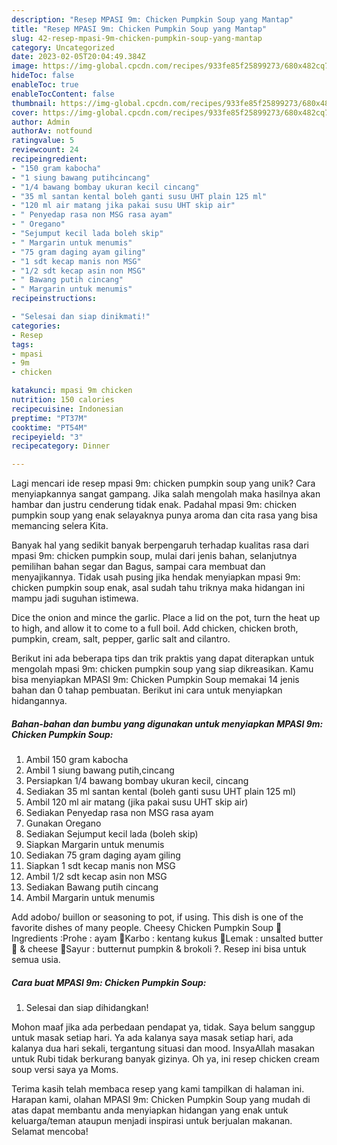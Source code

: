 ```yaml
---
description: "Resep MPASI 9m: Chicken Pumpkin Soup yang Mantap"
title: "Resep MPASI 9m: Chicken Pumpkin Soup yang Mantap"
slug: 42-resep-mpasi-9m-chicken-pumpkin-soup-yang-mantap
category: Uncategorized
date: 2023-02-05T20:04:49.384Z
image: https://img-global.cpcdn.com/recipes/933fe85f25899273/680x482cq70/mpasi-9m-chicken-pumpkin-soup-foto-resep-utama.jpg
hideToc: false
enableToc: true
enableTocContent: false
thumbnail: https://img-global.cpcdn.com/recipes/933fe85f25899273/680x482cq70/mpasi-9m-chicken-pumpkin-soup-foto-resep-utama.jpg
cover: https://img-global.cpcdn.com/recipes/933fe85f25899273/680x482cq70/mpasi-9m-chicken-pumpkin-soup-foto-resep-utama.jpg
author: Admin
authorAv: notfound
ratingvalue: 5
reviewcount: 24
recipeingredient:
- "150 gram kabocha"
- "1 siung bawang putihcincang"
- "1/4 bawang bombay ukuran kecil cincang"
- "35 ml santan kental boleh ganti susu UHT plain 125 ml"
- "120 ml air matang jika pakai susu UHT skip air"
- " Penyedap rasa non MSG rasa ayam"
- " Oregano"
- "Sejumput kecil lada boleh skip"
- " Margarin untuk menumis"
- "75 gram daging ayam giling"
- "1 sdt kecap manis non MSG"
- "1/2 sdt kecap asin non MSG"
- " Bawang putih cincang"
- " Margarin untuk menumis"
recipeinstructions:

- "Selesai dan siap dinikmati!"
categories:
- Resep
tags:
- mpasi
- 9m
- chicken

katakunci: mpasi 9m chicken 
nutrition: 150 calories
recipecuisine: Indonesian
preptime: "PT37M"
cooktime: "PT54M"
recipeyield: "3"
recipecategory: Dinner

---
```





Lagi mencari ide resep mpasi 9m: chicken pumpkin soup yang unik? Cara menyiapkannya sangat gampang. Jika salah mengolah maka hasilnya akan hambar dan justru cenderung tidak enak. Padahal mpasi 9m: chicken pumpkin soup yang enak selayaknya punya aroma dan cita rasa yang bisa memancing selera Kita.





Banyak hal yang sedikit banyak berpengaruh terhadap kualitas rasa dari mpasi 9m: chicken pumpkin soup, mulai dari jenis bahan, selanjutnya pemilihan bahan segar dan Bagus, sampai cara membuat dan menyajikannya. Tidak usah pusing jika hendak menyiapkan mpasi 9m: chicken pumpkin soup enak,      asal sudah tahu triknya maka hidangan ini mampu jadi suguhan istimewa.














Dice the onion and mince the garlic. Place a lid on the pot, turn the heat up to high, and allow it to come to a full boil. Add chicken, chicken broth, pumpkin, cream, salt, pepper, garlic salt and cilantro.






Berikut ini ada beberapa tips dan trik praktis yang dapat diterapkan untuk mengolah mpasi 9m: chicken pumpkin soup yang siap dikreasikan. Kamu bisa menyiapkan MPASI 9m: Chicken Pumpkin Soup memakai 14 jenis bahan dan 0 tahap pembuatan. Berikut ini cara untuk menyiapkan hidangannya.

<!--inarticleads1-->

##### Bahan-bahan dan bumbu yang digunakan untuk menyiapkan MPASI 9m: Chicken Pumpkin Soup:

1. Ambil 150 gram kabocha
1. Ambil 1 siung bawang putih,cincang
1. Persiapkan 1/4 bawang bombay ukuran kecil, cincang
1. Sediakan 35 ml santan kental (boleh ganti susu UHT plain 125 ml)
1. Ambil 120 ml air matang (jika pakai susu UHT skip air)
1. Sediakan  Penyedap rasa non MSG rasa ayam
1. Gunakan  Oregano
1. Sediakan Sejumput kecil lada (boleh skip)
1. Siapkan  Margarin untuk menumis
1. Sediakan 75 gram daging ayam giling
1. Siapkan 1 sdt kecap manis non MSG
1. Ambil 1/2 sdt kecap asin non MSG
1. Sediakan  Bawang putih cincang
1. Ambil  Margarin untuk menumis


Add adobo/ buillon or seasoning to pot, if using. This dish is one of the favorite dishes of many people. Cheesy Chicken Pumpkin Soup 🥘Ingredients :Prohe : ayam 🐓Karbo : kentang kukus 🥔Lemak : unsalted butter 🧈 &amp; cheese 🧀Sayur : butternut pumpkin &amp; brokoli ?. Resep ini bisa untuk semua usia. 

<!--inarticleads2-->

##### Cara buat MPASI 9m: Chicken Pumpkin Soup:


1. Selesai dan siap dihidangkan!

Mohon maaf jika ada perbedaan pendapat ya, tidak. Saya belum sanggup untuk masak setiap hari. Ya ada kalanya saya masak setiap hari, ada kalanya dua hari sekali, tergantung situasi dan mood. InsyaAllah masakan untuk Rubi tidak berkurang banyak gizinya. Oh ya, ini resep chicken cream soup versi saya ya Moms. 

Terima kasih telah membaca resep yang kami tampilkan di halaman ini. Harapan kami, olahan MPASI 9m: Chicken Pumpkin Soup yang mudah di atas dapat membantu anda menyiapkan hidangan yang enak untuk keluarga/teman ataupun menjadi inspirasi untuk berjualan makanan. Selamat mencoba!
